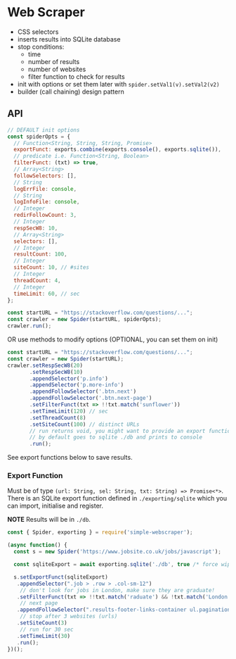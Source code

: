 # Web Scraper

- CSS selectors
- inserts results into SQLite database
- stop conditions:
  - time
  - number of results
  - number of websites
  - filter function to check for results
- init with options or set them later with `spider.setVal1(v).setVal2(v2)`
- builder (call chaining) design pattern

## API 

```js
// DEFAULT init options
const spiderOpts = {
  // Function<String, String, String, Promise>
  exportFunct: exports.combine(exports.console(), exports.sqlite()),
  // predicate i.e. Function<String, Boolean>
  filterFunct: (txt) => true, 
  // Array<String>
  followSelectors: [], 
  // String
  logErrFile: console,
  // String
  logInfoFile: console,
  // Integer
  redirFollowCount: 3,
  // Integer
  respSecW8: 10,
  // Array<String>
  selectors: [], 
  // Integer
  resultCount: 100,
  // Integer
  siteCount: 10, // #sites
  // Integer
  threadCount: 4,
  // Integer
  timeLimit: 60, // sec
};

const startURL = "https://stackoverflow.com/questions/...";
const crawler = new Spider(startURL, spiderOpts);
crawler.run();
```

<p>OR use methods to modify options (OPTIONAL, you can set them on init)</p>

```js
const startURL = "https://stackoverflow.com/questions/...";
const crawler = new Spider(startURL);
crawler.setRespSecW8(20)
       .setRespSecW8(10)
       .appendSelector('p.info')
       .appendSelector('p.more-info')
       .appendFollowSelector('.btn.next')
       .appendFollowSelector('.btn.next-page')
       .setFilterFunct(txt => !!txt.match('sunflower'))
       .setTimeLimit(120) // sec
       .setThreadCount(8)
       .setSiteCount(100) // distinct URLs
       // run returns void, you might want to provide an export function for each result (see below)
       // by default goes to sqlite ./db and prints to console
       .run(); 
```

See export functions below to save results.

### Export Function

Must be of type `(url: String, sel: String, txt: String) => Promise<*>`.
There is an SQLite export function defined in `./exporting/sqlite` which you can import, initialise and register.

**NOTE** Results will be in `./db`.         

```js
const { Spider, exporting } = require('simple-webscraper');

(async function() {
  const s = new Spider('https://www.jobsite.co.uk/jobs/javascript');

  const sqliteExport = await exporting.sqlite('./db', true /* force wipe if exists */);

  s.setExportFunct(sqliteExport)
   .appendSelector(".job > .row > .col-sm-12")
    // don't look for jobs in London, make sure they are graduate!
   .setFilterFunct(txt => !!txt.match('raduate') && !txt.match('London'))
    // next page 
   .appendFollowSelector(".results-footer-links-container ul.pagination li a[href*='page=']") 
    // stop after 3 websites (urls)
   .setSiteCount(3)
    // run for 30 sec
   .setTimeLimit(30)
   .run();
})();
```
